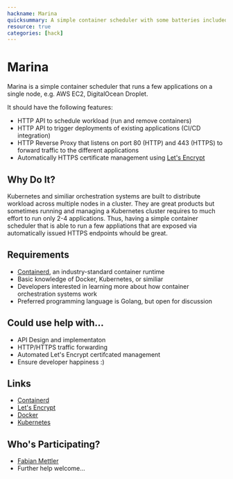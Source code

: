```yaml
---
hackname: Marina
quicksummary: A simple container scheduler with some batteries included.
resource: true
categories: [hack]
---
```


Marina
========

Marina is a simple container scheduler that runs a few applications on a single node, e.g. AWS EC2, DigitalOcean Droplet.

It should have the following features:

- HTTP API to schedule workload (run and remove containers)
- HTTP API to trigger deployments of existing applications (CI/CD integration)
- HTTP Reverse Proxy that listens on port 80 (HTTP) and 443 (HTTPS) to forward traffic to the different applications
- Automatically HTTPS certificate management using [Let's Encrypt](https://letsencrypt.org/)

Why Do It?
----------
Kubernetes and similiar orchestration systems are built to distribute workload across multiple nodes in a cluster. They are great products but sometimes running and managing a Kubernetes cluster requires to much effort to run only 2-4 applications. Thus, having a simple container scheduler that is able to run a few appliations that are exposed via automatically issued HTTPS endpoints whould be great.

Requirements
------------

- [Containerd](https://containerd.io/), an industry-standard container runtime
- Basic knowledge of Docker, Kubernetes, or similiar
- Developers interested in learning more about how container orchestration systems work
- Preferred programming language is Golang, but open for discussion

Could use help with...
----------------------

- API Design and implementaton
- HTTP/HTTPS traffic forwarding
- Automated Let's Encrypt certifcated management
- Ensure developer happiness :)

Links
-----

- [Containerd](https://containerd.io/)
- [Let's Encrypt](https://letsencrypt.org/)
- [Docker](https://docker.com)
- [Kubernetes](https://kubernetes.io)


Who's Participating?
--------------------

* [Fabian Mettler](/tamedia-hackdays/whoami/fabianmettler)
* Further help welcome...

